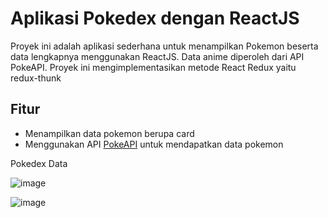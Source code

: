 # Aplikasi Pokedex dengan ReactJS

Proyek ini adalah aplikasi sederhana untuk menampilkan Pokemon beserta data lengkapnya menggunakan ReactJS. Data anime diperoleh dari API PokeAPI.
Proyek ini mengimplementasikan metode React Redux yaitu redux-thunk

## Fitur

- Menampilkan data pokemon berupa card
- Menggunakan API [PokeAPI](https://pokeapi.co) untuk mendapatkan data pokemon

Pokedex Data

![image](https://github.com/user-attachments/assets/c9e1f8ad-d2dc-4a09-90f7-275c87753fb4)

![image](https://github.com/user-attachments/assets/37b47da7-9dd1-42e6-8cb8-3456725d0df3)
